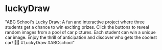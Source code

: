 # luckyDraw

"ABC School's Lucky Draw: A fun and interactive project where three students get a chance to win exciting prizes. Click the buttons to reveal random images from a pool of car pictures. Each student can win a unique car image. Enjoy the thrill of anticipation and discover who gets the coolest car! 🚗🎁 #LuckyDraw #ABCschool"
